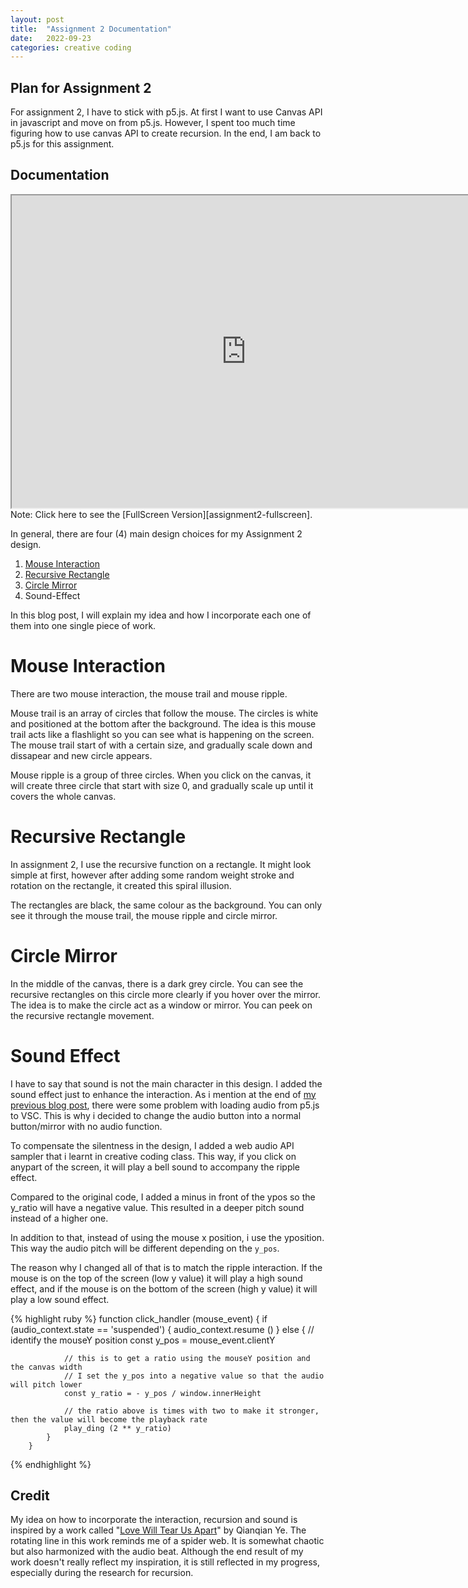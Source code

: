 ```yaml
---
layout: post
title:  "Assignment 2 Documentation"
date:   2022-09-23
categories: creative coding
---
```


## Plan for Assignment 2
For assignment 2, I have to stick with p5.js. At first I want to use Canvas API in javascript and move on from p5.js. However, I spent too much time figuring how to use canvas API to create recursion. In the end, I am back to p5.js for this assignment. 

## Documentation

<div align ="center">
  <iframe width="750" height="500" src="http://digitalmedia.rmit.edu.au/~s3862934/creativecoding_assignment2/"></iframe>
</div>
Note: Click here to see the [FullScreen Version][assignment2-fullscreen].
<br>

In general, there are four (4) main design choices for my Assignment 2 design. 
1. [Mouse Interaction][mouse-interaction]
2. [Recursive Rectangle][recursive-rectangle]
3. [Circle Mirror][circle-mirror]
3. Sound-Effect

In this blog post, I will explain my idea and how I incorporate each one of them into one single piece of work. 

# Mouse Interaction

There are two mouse interaction, the mouse trail and mouse ripple.

Mouse trail is an array of circles that follow the mouse. The circles is white and positioned at the bottom after the background. The idea is this mouse trail acts like a flashlight so you can see what is happening on the screen. The mouse trail start of with a certain size, and gradually scale down and dissapear and new circle appears.

Mouse ripple is a group of three circles. When you click on the canvas, it will create three circle that start with size 0, and gradually scale up until it covers the whole canvas.

# Recursive Rectangle
In assignment 2, I use the recursive function on a rectangle. It might look simple at first, however after adding some random weight stroke and rotation on the rectangle, it created this spiral illusion.

The rectangles are black, the same colour as the background. You can only see it through the mouse trail, the mouse ripple and circle mirror.

# Circle Mirror
In the middle of the canvas, there is a dark grey circle. You can see the recursive rectangles on this circle more clearly if you hover over the mirror. The idea is to make the circle act as a window or mirror. You can peek on the recursive rectangle movement.


# Sound Effect
I have to say that sound is not the main character in this design. I added the sound effect just to enhance the interaction. As i mention at the end of [my previous blog post][previous-post], there were some problem with loading audio from p5.js to VSC. This is why i decided to change the audio button into a normal button/mirror with no audio function. 

To compensate the silentness in the design, I added a web audio API sampler that i learnt in creative coding class. This way, if you click on anypart of the screen, it will play a bell sound to accompany the ripple effect. 

Compared to the original code, I added a minus in front of the ypos so the y_ratio will have a negative value. This resulted in a deeper pitch sound instead of a higher one.

In addition to that, instead of using the mouse x position, i use the yposition. This way the audio pitch will be different depending on the `y_pos`. 

The reason why I changed all of that is to match the ripple interaction. If the mouse is on the top of the screen (low y value) it will play a high sound effect, and if the mouse is on the bottom of the screen (high y value) it will play a low sound effect.

{% highlight ruby %}
        function click_handler (mouse_event) { 
            if (audio_context.state == 'suspended') {
                audio_context.resume ()
            } else {
                // identify the mouseY position
                const y_pos = mouse_event.clientY
                
                // this is to get a ratio using the mouseY position and the canvas width
                // I set the y_pos into a negative value so that the audio will pitch lower
                const y_ratio = - y_pos / window.innerHeight

                // the ratio above is times with two to make it stronger, then the value will become the playback rate
                play_ding (2 ** y_ratio)
            }
        }
{% endhighlight %}
<br>

## Credit
My idea on how to incorporate the interaction, recursion and sound is inspired by a work called "[Love Will Tear Us Apart][qianqianye]" by Qianqian Ye. The rotating line in this work reminds me of a spider web. It is somewhat chaotic but also harmonized with the audio beat. Although the end result of my work doesn't really reflect my inspiration, it is still reflected in my progress, especially during the research for recursion.

[assignment2-fullscreen]: http://digitalmedia.rmit.edu.au/~s3862934/creativecoding_assignment2/

[mouse-interaction]: https://reilivia.github.io/creative/coding/2022/09/19/exploring-the-mouse-interaction-array.html
[recursive-rectangle]: https://reilivia.github.io/creative/coding/2022/09/20/exploring-the-recursion-function.html
[circle-mirror]: https://reilivia.github.io/creative/coding/2022/09/22/research-on-the-audio-interaction.html
[qianqianye]: https://qianqian-ye.com/Everyday/Day28/ 


[previous-post]: https://reilivia.github.io/creative/coding/2022/09/22/creating-the-circle-mirror.html